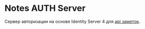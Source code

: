 # Notes AUTH Server

Сервер авторизации на основе Identity Server 4 для [api заметок](https://github.com/dmvlex/REST-Notes-WebAPI).
